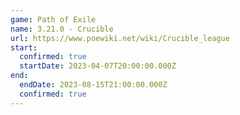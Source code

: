 ```yaml
---
game: Path of Exile
name: 3.21.0 - Crucible
url: https://www.poewiki.net/wiki/Crucible_league
start:
  confirmed: true
  startDate: 2023-04-07T20:00:00.000Z
end:
  endDate: 2023-08-15T21:00:00.000Z
  confirmed: true
---
```

